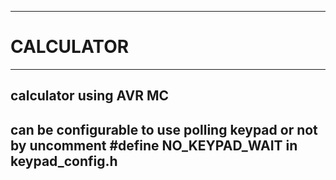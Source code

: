 -----------------------------------------------------------------------------
# CALCULATOR
-----------------------------------------------------------------------------
calculator using AVR MC
-----------------------------------------------------------------------------
can be configurable to use polling keypad or not 
by uncomment #define NO_KEYPAD_WAIT  in keypad_config.h
----------------------------------------------------
